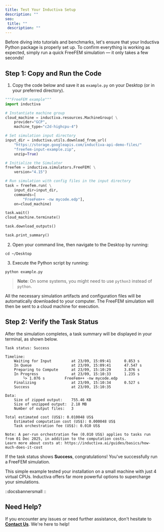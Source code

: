 ```yaml
---
title: Test Your Inductiva Setup
description: ""
seo:
 title: ""
 description: ""
---
```


Before diving into tutorials and benchmarks, let's ensure that your Inductiva Python package is properly set up. To confirm everything is working as expected, simply run a quick FreeFEM simulation — it only takes a few seconds!

## Step 1: Copy and Run the Code

1. Copy the code below and save it as `example.py` on your Desktop (or in your preferred directory).

```python
"""FreeFEM example"""
import inductiva

# Instantiate machine group
cloud_machine = inductiva.resources.MachineGroup( \
    provider="GCP",
    machine_type="c2d-highcpu-4")

# Set simulation input directory
input_dir = inductiva.utils.download_from_url(
    "https://storage.googleapis.com/inductiva-api-demo-files/"
    "freefem-input-example.zip",
    unzip=True)

# Initialize the Simulator
freefem = inductiva.simulators.FreeFEM( \
    version="4.15")

# Run simulation with config files in the input directory
task = freefem.run( \
    input_dir=input_dir,
    commands=[
        "FreeFem++ -nw mycode.edp"],
    on=cloud_machine)

task.wait()
cloud_machine.terminate()

task.download_outputs()

task.print_summary()

```

2. Open your command line, then navigate to the Desktop by running:

```
cd ~/Desktop
```

3. Execute the Python script by running:

```
python example.py
```

> **Note**: On some systems, you might need to use `python3` instead of `python`.

All the necessary simulation artifacts and configuration files will be automatically downloaded to your computer. The FreeFEM simulation will then be sent to a cloud machine for execution.

## Step 2: Verify the Task Status
After the simulation completes, a task summary will be displayed in your terminal, as shown below.

```
Task status: Success

Timeline:
	Waiting for Input         at 23/09, 15:09:41      0.853 s
	In Queue                  at 23/09, 15:09:41      47.547 s
	Preparing to Compute      at 23/09, 15:10:29      3.876 s
	In Progress               at 23/09, 15:10:33      1.235 s
		└> 1.076 s         FreeFem++ -nw mycode.edp
	Finalizing                at 23/09, 15:10:34      0.527 s
	Success                   at 23/09, 15:10:35

Data:
	Size of zipped output:    755.46 KB
	Size of unzipped output:  2.18 MB
	Number of output files:   3

Total estimated cost (US$): 0.010048 US$
	Estimated computation cost (US$): 0.000048 US$
	Task orchestration fee (US$): 0.010 US$

Note: A per-run orchestration fee (0.010 US$) applies to tasks run from 01 Dec 2025, in addition to the computation costs.
Learn more about costs at: https://inductiva.ai/guides/basics/how-much-does-it-cost
```

If the task status shows **Success**, congratulations! You've successfully run a FreeFEM simulation.

This simple example tested your installation on a small machine with just 4 virtual CPUs. Inductiva offers far more powerful options to supercharge your simulations.

::docsbannersmall
::

## Need Help?
If you encounter any issues or need further assistance, don't hesitate to [**Contact Us**](mailto:support@inductiva.ai). We're here to help!